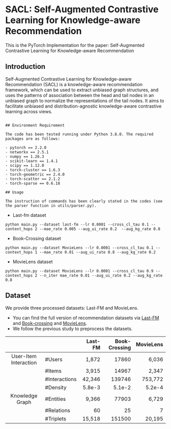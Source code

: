 # SACL: Self-Augmented Contrastive Learning for Knowledge-aware Recommendation

This is the PyTorch Implementation for the paper: Self-Augmented Contrastive Learning for Knowledge-aware Recommendation

## Introduction

Self-Augmented Contrastive Learning for Knowledge-aware Recommendation (SACL) is a knowledge-aware recommendation framework, which can be used to extract unbiased graph structures, and uses the patterns of association between the head and tail nodes in an unbiased graph to normalize the representations of the tail nodes. It aims to facilitate unbiased and distribution-agnostic knowledge-aware contrastive learning across views.

```

## Environment Requirement

The code has been tested running under Python 3.8.0. The required packages are as follows:

- pytorch == 2.2.0
- networkx == 2.5.1
- numpy == 1.26.3
- scikit-learn == 1.4.1
- scipy == 1.12.0
- torch-cluster == 1.6.3
- torch-geometric == 2.4.0
- torch-scatter == 2.1.2
- torch-sparse == 0.6.18

## Usage

The instruction of commands has been clearly stated in the codes (see the parser function in utils/parser.py). 
```

- Last-fm dataset

```
python main.py --dataset last-fm --lr 0.0001 --cross_cl_tau 0.1 --context_hops 2 --mae_rate 0.005 --aug_ui_rate 0.2  --aug_kg_rate 0.8
```

- Book-Crossing dataset

```
python main.py --dataset MovieLens --lr 0.0001 --cross_cl_tau 0.1 --context_hops 1 --mae_rate 0.01 --aug_ui_rate 0.8 --aug_kg_rate 0.2
```

- MovieLens dataset

```
python main.py --dataset MovieLens --lr 0.0001 --cross_cl_tau 0.9 --context_hops 2 --n_iter mae_rate 0.01 --aug_ui_rate 0.2 --aug_kg_rate 0.8
```


## Dataset

We provide three processed datasets: Last-FM and MovieLens.

- You can find the full version of recommendation datasets via [Last-FM](https://grouplens.org/datasets/hetrec-2011/) and [Book-crossing](http://www2.informatik.uni-freiburg.de/~cziegler/BX/) and [MovieLens](https://grouplens.org/datasets/movielens/1m/).
- We follow the previous study to preprocess the datasets.

|                       |               |     Last-FM |  Book-Crossing | MovieLens |
| :-------------------: | :------------ | ----------: |  ------------: | --------: |
| User-Item Interaction | #Users        |       1,872 |      17860     |     6,036 |
|                       | #Items        |       3,915 |      14967     |     2,347 |
|                       | #Interactions |      42,346 |     139746     |   753,772 |
|                       | #Density      |      5.8e-3 |     5.1e-2     |   5.2e-4  |
|    Knowledge Graph    | #Entities     |       9,366 |      77903     |     6,729 |
|                       | #Relations    |          60 |         25     |         7 |
|                       | #Triplets     |      15,518 |     151500     |    20,195 |


